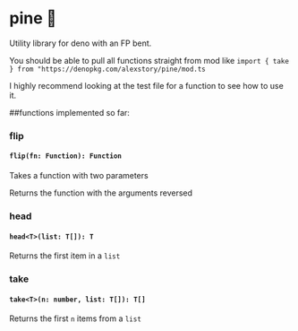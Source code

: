 # pine 🍍

Utility library for deno with an FP bent.

You should be able to pull all functions straight from mod like `import { take } from "https://denopkg.com/alexstory/pine/mod.ts`

I highly recommend looking at the test file for a function to see how to use it.

##functions implemented so far:

### flip
#### `flip(fn: Function): Function`
Takes a function with two parameters

Returns the function with the arguments reversed 


### head 
#### `head<T>(list: T[]): T`
Returns the first item in a `list`
 
### take
#### `take<T>(n: number, list: T[]): T[]`
Returns the first `n` items from a `list`
